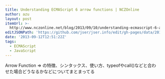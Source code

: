 ```yaml
---
title: Understanding ECMAScript 6 arrow functions | NCZOnline
author: azu
layout: post
itemUrl: >-
  http://www.nczonline.net/blog/2013/09/10/understanding-ecmascript-6-arrow-functions/
editJSONPath: 'https://github.com/jser/jser.info/edit/gh-pages/data/2013/09/index.json'
date: '2013-09-12T12:51:22Z'
tags:
  - ECMAScript
  - JavaScript
---
```

Arrow Function => の特徴、シンタックス、使い方、typeofやcall()などと合わせた場合どうなるかなどについてまとまってる
